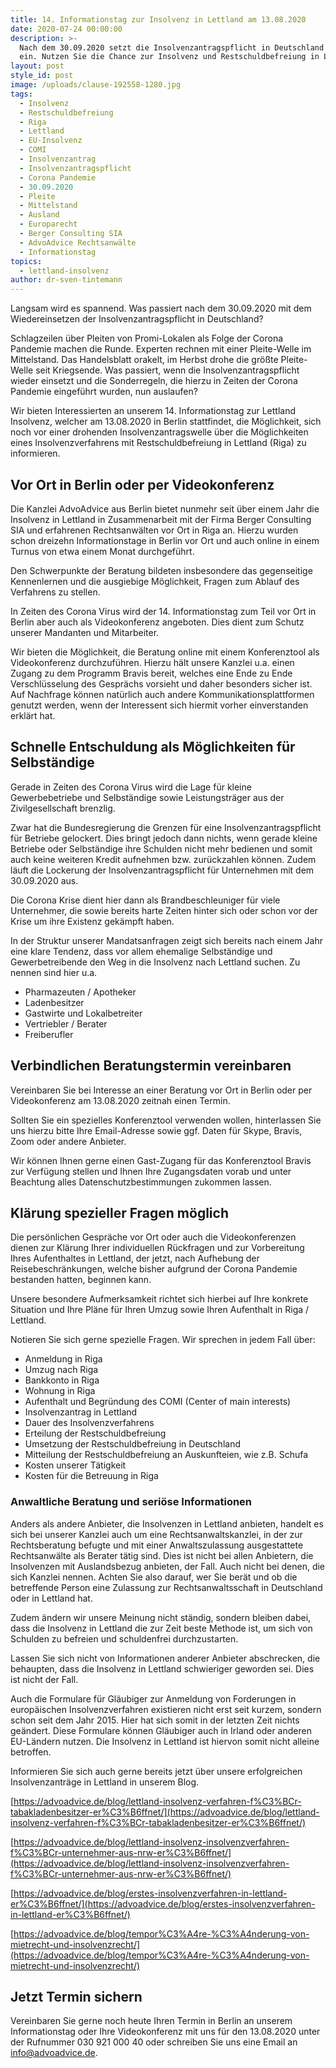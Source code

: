 ```yaml
---
title: 14. Informationstag zur Insolvenz in Lettland am 13.08.2020
date: 2020-07-24 00:00:00
description: >-
  Nach dem 30.09.2020 setzt die Insolvenzantragspflicht in Deutschland wieder
  ein. Nutzen Sie die Chance zur Insolvenz und Restschuldbefreiung in Lettland.
layout: post
style_id: post
image: /uploads/clause-192558-1280.jpg
tags:
  - Insolvenz
  - Restschuldbefreiung
  - Riga
  - Lettland
  - EU-Insolvenz
  - COMI
  - Insolvenzantrag
  - Insolvenzantragspflicht
  - Corona Pandemie
  - 30.09.2020
  - Pleite
  - Mittelstand
  - Ausland
  - Europarecht
  - Berger Consulting SIA
  - AdvoAdvice Rechtsanwälte
  - Informationstag
topics:
  - lettland-insolvenz
author: dr-sven-tintemann
---
```


Langsam wird es spannend. Was passiert nach dem 30.09.2020 mit dem Wiedereinsetzen der Insolvenzantragspflicht in Deutschland?

Schlagzeilen über Pleiten von Promi-Lokalen als Folge der Corona Pandemie machen die Runde. Experten rechnen mit einer Pleite-Welle im Mittelstand. Das Handelsblatt orakelt, im Herbst drohe die grö&szlig;te Pleite-Welle seit Kriegsende. Was passiert, wenn die Insolvenzantragspflicht wieder einsetzt und die Sonderregeln, die hierzu in Zeiten der Corona Pandemie eingeführt wurden, nun auslaufen?

Wir bieten Interessierten an unserem 14. Informationstag zur Lettland Insolvenz, welcher am 13.08.2020 in Berlin stattfindet, die Möglichkeit, sich noch vor einer drohenden Insolvenzantragswelle über die Möglichkeiten eines Insolvenzverfahrens mit Restschuldbefreiung in Lettland (Riga) zu informieren.&nbsp;

## Vor Ort in Berlin oder per Videokonferenz&nbsp;

Die Kanzlei AdvoAdvice aus Berlin bietet nunmehr seit über einem Jahr die Insolvenz in Lettland in Zusammenarbeit mit der Firma Berger Consulting SIA und erfahrenen Rechtsanwälten vor Ort in Riga an. Hierzu wurden schon dreizehn Informationstage in Berlin vor Ort und auch online in einem Turnus von etwa einem Monat durchgeführt.&nbsp;

Den Schwerpunkte der Beratung bildeten insbesondere das gegenseitige Kennenlernen und die ausgiebige Möglichkeit, Fragen zum Ablauf des Verfahrens zu stellen.

In Zeiten des Corona Virus wird der 14. Informationstag zum Teil vor Ort in Berlin aber auch als Videokonferenz angeboten. Dies dient zum Schutz unserer Mandanten und Mitarbeiter.&nbsp;

Wir bieten die Möglichkeit, die Beratung online mit einem Konferenztool als Videokonferenz durchzuführen. Hierzu hält unsere Kanzlei u.a. einen Zugang zu dem Programm Bravis bereit, welches eine Ende zu Ende Verschlüsselung des Gesprächs vorsieht und daher besonders sicher ist. Auf Nachfrage können natürlich auch andere Kommunikationsplattformen genutzt werden, wenn der Interessent sich hiermit vorher einverstanden erklärt hat.&nbsp;

## Schnelle Entschuldung als Möglichkeiten für Selbständige&nbsp;

Gerade in Zeiten des Corona Virus wird die Lage für kleine Gewerbebetriebe und Selbständige sowie Leistungsträger aus der Zivilgesellschaft brenzlig.

Zwar hat die Bundesregierung die Grenzen für eine Insolvenzantragspflicht für Betriebe gelockert. Dies bringt jedoch dann nichts, wenn gerade kleine Betriebe oder Selbständige ihre Schulden nicht mehr bedienen und somit auch keine weiteren Kredit aufnehmen bzw. zurückzahlen können. Zudem läuft die Lockerung der Insolvenzantragspflicht für Unternehmen mit dem 30.09.2020 aus.&nbsp;

Die Corona Krise dient hier dann als Brandbeschleuniger für viele Unternehmer, die sowie bereits harte Zeiten hinter sich oder schon vor der Krise um ihre Existenz gekämpft haben.&nbsp;

In der Struktur unserer Mandatsanfragen zeigt sich bereits nach einem Jahr eine klare Tendenz, dass vor allem ehemalige Selbständige und Gewerbetreibende den Weg in die Insolvenz nach Lettland suchen. Zu nennen sind hier u.a.

* Pharmazeuten / Apotheker
* Ladenbesitzer
* Gastwirte und Lokalbetreiter
* Vertriebler / Berater
* Freiberufler

## Verbindlichen Beratungstermin vereinbaren

Vereinbaren Sie bei Interesse an einer Beratung vor Ort in Berlin oder per Videokonferenz am 13.08.2020 zeitnah einen Termin.&nbsp;

Sollten Sie ein spezielles Konferenztool verwenden wollen, hinterlassen Sie uns hierzu bitte Ihre Email-Adresse sowie ggf. Daten für Skype, Bravis, Zoom oder andere Anbieter.

Wir können Ihnen gerne einen Gast-Zugang für das Konferenztool Bravis zur Verfügung stellen und Ihnen Ihre Zugangsdaten vorab und unter Beachtung alles Datenschutzbestimmungen zukommen lassen.&nbsp;

## Klärung spezieller Fragen möglich

Die persönlichen Gespräche vor Ort oder auch die Videokonferenzen dienen zur Klärung Ihrer individuellen Rückfragen und zur Vorbereitung Ihres Aufenthaltes in Lettland, der jetzt, nach Aufhebung der Reisebeschränkungen, welche bisher aufgrund der Corona Pandemie bestanden hatten, beginnen kann.&nbsp;

Unsere besondere Aufmerksamkeit richtet sich hierbei auf Ihre konkrete Situation und Ihre Pläne für Ihren Umzug sowie Ihren Aufenthalt in Riga / Lettland.

Notieren Sie sich gerne spezielle Fragen. Wir sprechen in jedem Fall über:

* Anmeldung in Riga
* Umzug nach Riga
* Bankkonto in Riga
* Wohnung in Riga
* Aufenthalt und Begründung des COMI (Center of main interests)
* Insolvenzantrag in Lettland
* Dauer des Insolvenzverfahrens
* Erteilung der Restschuldbefreiung
* Umsetzung der Restschuldbefreiung in Deutschland
* Mitteilung der Restschuldbefreiung an Auskunfteien, wie z.B. Schufa
* Kosten unserer Tätigkeit
* Kosten für die Betreuung in Riga

### Anwaltliche Beratung und seriöse Informationen

Anders als andere Anbieter, die Insolvenzen in Lettland anbieten, handelt es sich bei unserer Kanzlei auch um eine Rechtsanwaltskanzlei, in der zur Rechtsberatung befugte und mit einer Anwaltszulassung ausgestattete Rechtsanwälte als Berater tätig sind. Dies ist nicht bei allen Anbietern, die Insolvenzen mit Auslandsbezug anbieten, der Fall. Auch nicht bei denen, die sich Kanzlei nennen. Achten Sie also darauf, wer Sie berät und ob die betreffende Person eine Zulassung zur Rechtsanwaltsschaft in Deutschland oder in Lettland hat.&nbsp;

Zudem ändern wir unsere Meinung nicht ständig, sondern bleiben dabei, dass die Insolvenz in Lettland die zur Zeit beste Methode ist, um sich von Schulden zu befreien und schuldenfrei durchzustarten.&nbsp;

Lassen Sie sich nicht von Informationen anderer Anbieter abschrecken, die behaupten, dass die Insolvenz in Lettland schwieriger geworden sei. Dies ist nicht der Fall.

Auch die Formulare für Gläubiger zur Anmeldung von Forderungen in europäischen Insolvenzverfahren existieren nicht erst seit kurzem, sondern schon seit dem Jahr 2015. Hier hat sich somit in der letzten Zeit nichts geändert. Diese Formulare können Gläubiger auch in Irland oder anderen EU-Ländern nutzen. Die Insolvenz in Lettland ist hiervon somit nicht alleine betroffen.&nbsp;

Informieren Sie sich auch gerne bereits jetzt über unsere erfolgreichen&nbsp; Insolvenzanträge in Lettland in unserem Blog.

[https://advoadvice.de/blog/lettland-insolvenz-verfahren-f%C3%BCr-tabakladenbesitzer-er%C3%B6ffnet/](https://advoadvice.de/blog/lettland-insolvenz-verfahren-f%C3%BCr-tabakladenbesitzer-er%C3%B6ffnet/)

[https://advoadvice.de/blog/lettland-insolvenz-insolvenzverfahren-f%C3%BCr-unternehmer-aus-nrw-er%C3%B6ffnet/](https://advoadvice.de/blog/lettland-insolvenz-insolvenzverfahren-f%C3%BCr-unternehmer-aus-nrw-er%C3%B6ffnet/)

[https://advoadvice.de/blog/erstes-insolvenzverfahren-in-lettland-er%C3%B6ffnet/](https://advoadvice.de/blog/erstes-insolvenzverfahren-in-lettland-er%C3%B6ffnet/)

[https://advoadvice.de/blog/tempor%C3%A4re-%C3%A4nderung-von-mietrecht-und-insolvenzrecht/](https://advoadvice.de/blog/tempor%C3%A4re-%C3%A4nderung-von-mietrecht-und-insolvenzrecht/)

## Jetzt Termin sichern

Vereinbaren Sie gerne noch heute Ihren Termin in Berlin an unserem Informationstag oder Ihre Videokonferenz mit uns für den 13.08.2020 unter der Rufnummer 030 921 000 40 oder schreiben Sie uns eine Email an info@advoadvice.de.